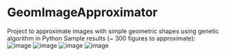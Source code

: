 # GeomImageApproximator
Project to approximate images with simple geometric shapes using genetic algorithm in Python
Sample results (~ 300 figures to approximate):  
![image](https://github.com/user-attachments/assets/c12929c9-12d7-460f-8b37-39e89b85aff5)
![image](https://github.com/user-attachments/assets/dcf60bcb-6e27-47c1-8604-a6a526b40915)
![image](https://github.com/user-attachments/assets/6f53190b-5075-4e34-ab2f-4db4d55aa5bb)
![image](https://github.com/user-attachments/assets/5f41288d-b54d-41fa-9e2f-f61c23542788)



